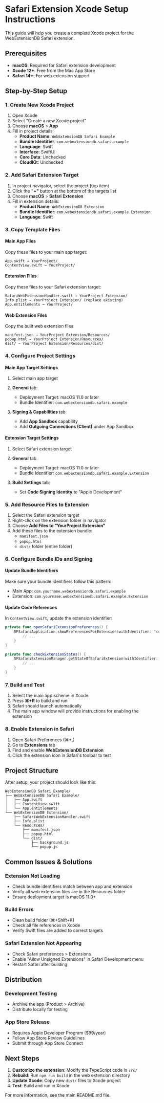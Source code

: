 # Safari Extension Xcode Setup Instructions

This guide will help you create a complete Xcode project for the WebExtensionDB Safari extension.

## Prerequisites

- **macOS**: Required for Safari extension development
- **Xcode 12+**: Free from the Mac App Store
- **Safari 14+**: For web extension support

## Step-by-Step Setup

### 1. Create New Xcode Project

1. Open Xcode
2. Select "Create a new Xcode project"
3. Choose **macOS** > **App**
4. Fill in project details:
   - **Product Name**: `WebExtensionDB Safari Example`
   - **Bundle Identifier**: `com.webextensiondb.safari.example`
   - **Language**: Swift
   - **Interface**: SwiftUI
   - **Core Data**: Unchecked
   - **CloudKit**: Unchecked

### 2. Add Safari Extension Target

1. In project navigator, select the project (top item)
2. Click the **"+"** button at the bottom of the targets list
3. Choose **macOS** > **Safari Extension**
4. Fill in extension details:
   - **Product Name**: `WebExtensionDB Extension`
   - **Bundle Identifier**: `com.webextensiondb.safari.example.Extension`
   - **Language**: Swift

### 3. Copy Template Files

#### Main App Files

Copy these files to your main app target:

```
App.swift → YourProject/
ContentView.swift → YourProject/
```

#### Extension Files

Copy these files to your Safari extension target:

```
SafariWebExtensionHandler.swift → YourProject Extension/
Info.plist → YourProject Extension/ (replace existing)
App.entitlements → YourProject/
```

#### Web Extension Files

Copy the built web extension files:

```
manifest.json → YourProject Extension/Resources/
popup.html → YourProject Extension/Resources/
dist/ → YourProject Extension/Resources/dist/
```

### 4. Configure Project Settings

#### Main App Target Settings

1. Select main app target
2. **General** tab:

   - Deployment Target: macOS 11.0 or later
   - Bundle Identifier: `com.webextensiondb.safari.example`

3. **Signing & Capabilities** tab:
   - Add **App Sandbox** capability
   - Add **Outgoing Connections (Client)** under App Sandbox

#### Extension Target Settings

1. Select Safari extension target
2. **General** tab:

   - Deployment Target: macOS 11.0 or later
   - Bundle Identifier: `com.webextensiondb.safari.example.Extension`

3. **Build Settings** tab:
   - Set **Code Signing Identity** to "Apple Development"

### 5. Add Resource Files to Extension

1. Select the Safari extension target
2. Right-click on the extension folder in navigator
3. Choose **Add Files to "YourProject Extension"**
4. Add these files to the extension bundle:
   - `manifest.json`
   - `popup.html`
   - `dist/` folder (entire folder)

### 6. Configure Bundle IDs and Signing

#### Update Bundle Identifiers

Make sure your bundle identifiers follow this pattern:

- Main App: `com.yourname.webextensiondb.safari.example`
- Extension: `com.yourname.webextensiondb.safari.example.Extension`

#### Update Code References

In `ContentView.swift`, update the extension identifier:

```swift
private func openSafariExtensionPreferences() {
    SFSafariApplication.showPreferencesForExtension(withIdentifier: "com.yourname.webextensiondb.safari.example.Extension") { error in
        // ...
    }
}

private func checkExtensionStatus() {
    SFSafariExtensionManager.getStateOfSafariExtension(withIdentifier: "com.yourname.webextensiondb.safari.example.Extension") { state, error in
        // ...
    }
}
```

### 7. Build and Test

1. Select the main app scheme in Xcode
2. Press **⌘+R** to build and run
3. Safari should launch automatically
4. The main app window will provide instructions for enabling the extension

### 8. Enable Extension in Safari

1. Open Safari Preferences (⌘+,)
2. Go to **Extensions** tab
3. Find and enable **WebExtensionDB Extension**
4. Click the extension icon in Safari's toolbar to test

## Project Structure

After setup, your project should look like this:

```
WebExtensionDB Safari Example/
├── WebExtensionDB Safari Example/
│   ├── App.swift
│   ├── ContentView.swift
│   └── App.entitlements
└── WebExtensionDB Extension/
    ├── SafariWebExtensionHandler.swift
    ├── Info.plist
    └── Resources/
        ├── manifest.json
        ├── popup.html
        └── dist/
            ├── background.js
            └── popup.js
```

## Common Issues & Solutions

### Extension Not Loading

- Check bundle identifiers match between app and extension
- Verify all web extension files are in the Resources folder
- Ensure deployment target is macOS 11.0+

### Build Errors

- Clean build folder (⌘+Shift+K)
- Check all file references in Xcode
- Verify Swift files are added to correct targets

### Safari Extension Not Appearing

- Check Safari preferences > Extensions
- Enable "Allow Unsigned Extensions" in Safari Development menu
- Restart Safari after building

## Distribution

### Development Testing

- Archive the app (Product > Archive)
- Distribute locally for testing

### App Store Release

- Requires Apple Developer Program ($99/year)
- Follow App Store Review Guidelines
- Submit through App Store Connect

## Next Steps

1. **Customize the extension**: Modify the TypeScript code in `src/`
2. **Rebuild**: Run `npm run build` in the web extension directory
3. **Update Xcode**: Copy new `dist/` files to Xcode project
4. **Test**: Build and run in Xcode

For more information, see the main README.md file.
